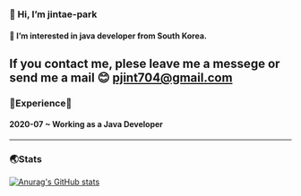 ### 👋 Hi, I’m jintae-park                                                                
#### 👀 I’m interested in java developer from South Korea.
If you contact me, plese leave me a messege or send me a mail 😊 pjint704@gmail.com
----------------------------------------------------------
### 🌟Experience🌟
#### 2020-07 ~ Working as a Java Developer
----------------------------------------------------------
### 🌏Stats
[![Anurag's GitHub stats](https://github-readme-stats.vercel.app/api?username=pjt-tech&theme=dracula)](https://github.com/anuraghazra/github-readme-stats)



<!---
pjt-tech/pjt-tech is a ✨ special ✨ repository because its `README.md` (this file) appears on your GitHub profile.
You can click the Preview link to take a look at your changes.
--->
